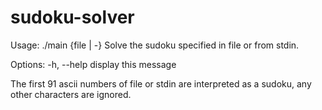 # sudoku-solver

Usage: ./main {file | -}
Solve the sudoku specified in file or from stdin.

Options:
   -h, --help       display this message

The first 91 ascii numbers of file or stdin are interpreted as a sudoku,
any other characters are ignored.
